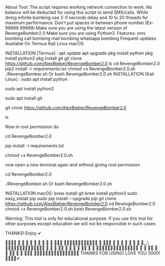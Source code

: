 About Tool:
The script requires working network connection to work.
No balance will be deducted for using this script to send SMS/calls.
While doing infinite bombing use 2-3 seconds delay and 10 to 20 threads for maximum performance.
Don't put spaces in between phone number (Ex- 99999 99999)
Make sure you are using the latest version of RevengeBomber2.0
Make sure you are using Python3.
Features:
sms bombing
call bombing
mail bombing
whatsapp bombing
Frequent updates
Available On
Termux
Kali Linux
macOS

INSTALLATION [Termux] :
apt update
apt upgrade
pkg install python
pkg install python2
pkg install git
git clone https://github.com/AlexBieber/RevengeBomber2.0
ls
cd RevengeBomber2.0
pip2 install -r requirements.txt
chmod +x RevengeBomber2.0.sh
./RevengeBomber.sh Or bash RevengeBomber2.0.sh
INSTALLATION [Kali Linux] :
sudo apt install python

sudo apt install python2

sudo apt install git

git clone https://github.com/AlexBieber/RevengeBomber2.0

ls

Now in root permission do

cd RevengeBomber2.0

pip install -r requirements.txt

chmod +x RevengeBomber2.0.sh

now open a new terminal again and without giving root permission

cd RevengeBomber2.0

./RevengeBomber.sh Or bash RevengeBomber2.0.sh

INSTALLATION macOS:
brew install git
brew install python3
sudo easy_install pip
sudo pip install --upgrade pip
git clone https://github.com/AlexBieber/RevengeBomber2.0
cd RevengeBomber2.0
chmod +x RevengeBomber2.0.sh
bash RevengeBomber2.0.sh

Warning:
This tool is only for educational purpose. If you use this tool for other purposes except education we will not be responsible in such cases

THANKS!
Enjoy ✔

🔴🔴🔴🔴  🔴   🔴  🔴 🔴    🔴 🔴   🔴    🔴     🔴  🔴🔴🔴      🔴🔴🔴🔴🔴🔴🔴🔴🔴🔴🔴🔴
    🔴      🔴🔴🔴  🔴  🔴    🔴  🔴  🔴    🔴  🔴    🔴__\         🔴🔴🔴🔴🔴🔴🔴🔴🔴🔴🔴🔴🔴🔴
    🔴      🔴   🔴 🔴🔴 🔴   🔴   🔴 🔴    🔴🔴 🔴       🔴        🔴🔴🔴🔴🔴🔴🔴🔴🔴🔴🔴🔴🔴🔴🔴
    🔴      🔴   🔴🔴     🔴   🔴    🔴🔴    🔴     🔴 🔴🔴🔴        🔴🔴🔴🔴🔴🔴🔴🔴🔴🔴🔴🔴🔴🔴🔴🔴
THANKS FOR USING! LOVE YOU 3000!🔴🔴🔴🔴✔
